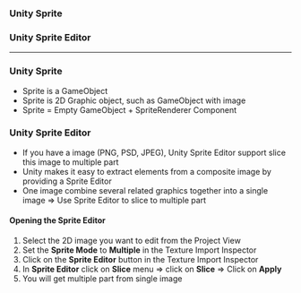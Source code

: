 ### Unity Sprite
### Unity Sprite Editor

------------------------------------------------------------------------

### Unity Sprite
  * Sprite is a GameObject
  * Sprite is 2D Graphic object, such as GameObject with image
  * Sprite = Empty GameObject + SpriteRenderer Component

### Unity Sprite Editor

* If you have a image (PNG, PSD, JPEG), Unity Sprite Editor support slice this image to multiple part
* Unity makes it easy to extract elements from a composite image by providing a Sprite Editor
* One image combine several related graphics together into a single image => Use Sprite Editor to slice to multiple part

#### Opening the Sprite Editor

1. Select the 2D image you want to edit from the Project View
2. Set the **Sprite Mode** to **Multiple** in the Texture Import Inspector
3. Click on the **Sprite Editor** button in the Texture Import Inspector
4. In **Sprite Editor** click on **Slice** menu => click on **Slice** => Click on **Apply**
5. You will get multiple part from single image

